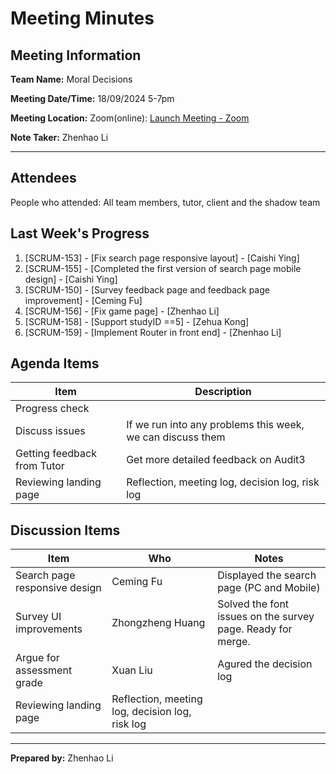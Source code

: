 # Meeting Minutes

## Meeting Information

**Team Name:** Moral Decisions

**Meeting Date/Time:** 18/09/2024  5-7pm

**Meeting Location:** Zoom(online): [Launch Meeting - Zoom](https://anu.zoom.us/j/86482877424?pwd=08A5lKE4rWT8hokwu7NvYmeomaLKHc.1)

**Note Taker:** Zhenhao Li

------

## Attendees

People who attended: All team members, tutor, client and the shadow team

## Last Week's Progress

1. [SCRUM-153] - [Fix search page responsive layout] - [Caishi Ying] 
2. [SCRUM-155] - [Completed the first version of search page mobile design] - [Caishi Ying] 
3. [SCRUM-150] - [Survey feedback page and feedback page improvement] - [Ceming Fu] 
4. [SCRUM-156] - [Fix game page] - [Zhenhao Li] 
5. [SCRUM-158] - [Support studyID ==5] - [Zehua Kong] 
8. [SCRUM-159] - [Implement Router in front end] - [Zhenhao Li] 

## Agenda Items

| Item                 | Description                                                  |
| -------------------- | ------------------------------------------------------------ |
| Progress check |      | Members of the group take turns to demonstrate progress 
| Discuss issues    | If we run into any problems this week, we can discuss them  |
| Getting feedback from Tutor | Get more detailed feedback on Audit3                       |
| Reviewing landing page | Reflection, meeting log, decision log, risk log|

## Discussion Items

| Item             | Who                             | Notes                        |
| ---------------- | ------------------------------- | ---------------------------- |
| Search page responsive design       | Ceming Fu              | Displayed the search page (PC and Mobile)    |
| Survey UI improvements              | Zhongzheng Huang               | Solved the font issues on the survey page. Ready for merge. |
| Argue for assessment grade| Xuan Liu | Agured the decision log| 
| Reviewing landing page | Reflection, meeting log, decision log, risk log|

------

**Prepared by:** Zhenhao Li

